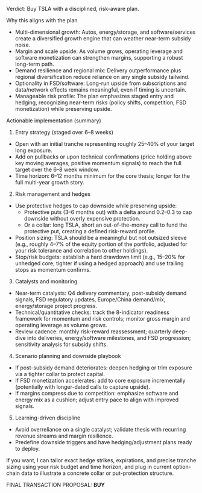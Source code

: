 Verdict: Buy TSLA with a disciplined, risk-aware plan.

Why this aligns with the plan
- Multi-dimensional growth: Autos, energy/storage, and software/services create a diversified growth engine that can weather near-term subsidy noise.
- Margin and scale upside: As volume grows, operating leverage and software monetization can strengthen margins, supporting a robust long-term path.
- Demand resilience and regional mix: Delivery outperformance plus regional diversification reduce reliance on any single subsidy tailwind.
- Optionality in FSD/software: Long-run upside from subscriptions and data/network effects remains meaningful, even if timing is uncertain.
- Manageable risk profile: The plan emphasizes staged entry and hedging, recognizing near-term risks (policy shifts, competition, FSD monetization) while preserving upside.

Actionable implementation (summary)
1) Entry strategy (staged over 6–8 weeks)
- Open with an initial tranche representing roughly 25–40% of your target long exposure.
- Add on pullbacks or upon technical confirmations (price holding above key moving averages, positive momentum signals) to reach the full target over the 6–8 week window.
- Time horizon: 6–12 months minimum for the core thesis; longer for the full multi-year growth story.

2) Risk management and hedges
- Use protective hedges to cap downside while preserving upside:
  - Protective puts (3–6 months out) with a delta around 0.2–0.3 to cap downside without overly expensive protection.
  - Or a collar: long TSLA, short an out-of-the-money call to fund the protective put, creating a defined risk-reward profile.
- Position sizing: TSLA should be a meaningful but not outsized sleeve (e.g., roughly 4–7% of the equity portion of the portfolio, adjusted for your risk tolerance and correlation to other holdings).
- Stop/risk budgets: establish a hard drawdown limit (e.g., 15–20% for unhedged core; tighter if using a hedged approach) and use trailing stops as momentum confirms.

3) Catalysts and monitoring
- Near-term catalysts: Q4 delivery commentary, post-subsidy demand signals, FSD regulatory updates, Europe/China demand/mix, energy/storage project progress.
- Technical/quantitative checks: track the 8-indicator readiness framework for momentum and risk controls; monitor gross margin and operating leverage as volume grows.
- Review cadence: monthly risk-reward reassessment; quarterly deep-dive into deliveries, energy/software milestones, and FSD progression; sensitivity analysis for subsidy shifts.

4) Scenario planning and downside playbook
- If post-subsidy demand deteriorates: deepen hedging or trim exposure via a tighter collar to protect capital.
- If FSD monetization accelerates: add to core exposure incrementally (potentially with longer-dated calls to capture upside).
- If margins compress due to competition: emphasize software and energy mix as a cushion; adjust entry pace to align with improved signals.

5) Learning-driven discipline
- Avoid overreliance on a single catalyst; validate thesis with recurring revenue streams and margin resilience.
- Predefine downside triggers and have hedging/adjustment plans ready to deploy.

If you want, I can tailor exact hedge strikes, expirations, and precise tranche sizing using your risk budget and time horizon, and plug in current option-chain data to illustrate a concrete collar or put-protection structure.

FINAL TRANSACTION PROPOSAL: **BUY**